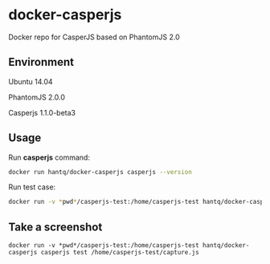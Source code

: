 # docker-casperjs
Docker repo for CasperJS based on PhantomJS 2.0

## Environment
Ubuntu 14.04

PhantomJS 2.0.0

Casperjs 1.1.0-beta3

## Usage

Run **casperjs** command:

```bash
docker run hantq/docker-casperjs casperjs --version
```

Run test case:

```bash
docker run -v *pwd*/casperjs-test:/home/casperjs-test hantq/docker-casperjs casperjs /home/casperjs-test/sample.js
```

## Take a screenshot
```
docker run -v *pwd*/casperjs-test:/home/casperjs-test hantq/docker-casperjs casperjs test /home/casperjs-test/capture.js
```
